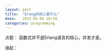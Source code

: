 ```yaml
---
layout: post
title:  "Erang的核心是什么"
date:   2015-05-04 10:59
categories: programming
---
```


点题： 函数式并不是Erlang语言的核心，并发才是。

缘起：
